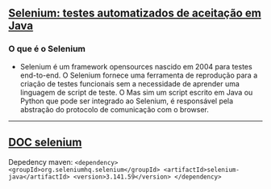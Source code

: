 ## [Selenium: testes automatizados de aceitação em Java](https://cursos.alura.com.br/course/selenium-testes-automatizados-aceitacao-java/)

### O que é o Selenium

* Selenium é um framework opensources nascido em 2004 para testes end-to-end. O Selenium fornece uma ferramenta de
  reprodução para a criação de testes funcionais sem a necessidade de aprender uma linguagem de script de teste. O
  Mas sim um script escrito em Java ou Python que pode ser integrado ao Selenium, é responsável pela abstração do
  protocolo de comunicação com o browser.

---

## [DOC selenium](https://www.selenium.dev/)

Depedency maven:
`<dependency>
<groupId>org.seleniumhq.selenium</groupId>
<artifactId>selenium-java</artifactId>
<version>3.141.59</version>
</dependency>
`